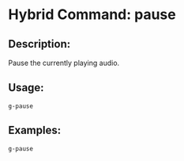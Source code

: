 # Hybrid Command: pause

## Description:
Pause the currently playing audio.

## Usage:
    g-pause

## Examples:
    g-pause